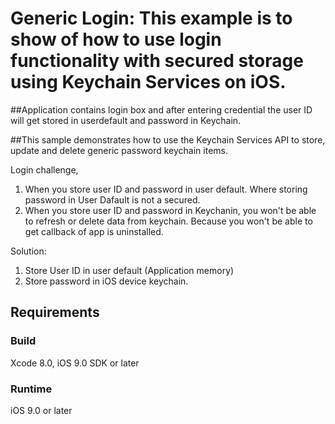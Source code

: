 # Generic Login: This example is to show of how to use login functionality with secured storage using Keychain Services on iOS.
 ##Application contains login box and after entering credential the user ID will get stored in userdefault and password in Keychain.

 ##This sample demonstrates how to use the Keychain Services API to store, update and delete generic password keychain items.

Login challenge,

1. When you store user ID and password in user default. Where storing password in User Dafault is not a secured.
2. When you store user ID and password in Keychanin, you won't be able to refresh or delete data from keychain. Because
you won't be able to get callback of app is uninstalled.

Solution:
1. Store User ID in user default (Application memory)
2. Store password in iOS device keychain.


## Requirements

### Build

Xcode 8.0, iOS 9.0 SDK or later

### Runtime

iOS 9.0 or later





